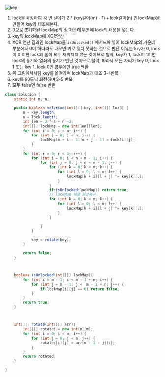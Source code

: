 
![key](https://github.com/LeeJaeYun7/kakao-blind-algorithm/assets/87157566/467ac0bf-033f-48d7-aa7c-d626a4a4d68a)

1. lock을 확장하여 각 변 길이가 2 * (key길이(m) - 1) + lock길이(n) 인 lockMap을 만들어 key와 대조해본다.
2. 0으로 초기화된 lockMap의 정 가운데 부분에 lock의 내용을 넣는다.
3. key와 lockMap에 XOR연산
4. XOR 연산 결과인 lockMap을 `isUnlocked()` 메서드에 넣어 lockMap의 가운데 부분에서 0이 하나라도 나오면 키로 열지 못하는 것으로 판단
이유는 key가 0, lock이 0 이면 lock의 홈이 모두 채워지지 않는 것이므로 탈락,
key가 1, lock이 1이면 lock의 돌기와 열쇠의 돌기가 만난 것이므로 탈락, 따라서 모든 자리가 key 0, lock 1 또는 key 1, lock 0인 경우에만 true 반환
5. 위 그림에서처럼 key를 옮겨가며 lockMap과 대조 3-4반복
6. key를 90도씩 회전하며 3-5 반복
7. 모두 false면 false 반환


```java
class Solution {
    static int m, n;

    public boolean solution(int[][] key, int[][] lock) {
        m = key.length;
        n = lock.length;
        int len = 2 * m + n -2;
        int[][] lockMap = new int[len][len];
        for (int i = 0; i < n; i++) {
            for (int j = 0; j < n; j++) {
                lockMap[m + i - 1][m + j - 1] = lock[i][j];
            }
        }
        for (int r = 0; r < 4; r++) {
            for (int i = 0; i < n + m - 1; i++) {
                for (int j = 0; j < n + m - 1; j++) {
                    for (int k = 0; k < m; k++) {
                        for (int l = 0; l < m; l++) {
                            lockMap[k + i][l + j] ^= key[k][l];
                        }
                    }
                    if(isUnlocked(lockMap)) return true;
                    // lockMap 배열 원상복구
                    for (int k = 0; k < m; k++) {
                        for (int l = 0; l < m; l++) {
                            lockMap[k + i][l + j] ^= key[k][l];
                        }
                    }

                }
            }

            key = rotate(key);
        }

        return false;
    }



    boolean isUnlocked(int[][] lockMap){
        for (int i = m - 1; i < m - 1 + n; i++) {
            for (int j = m - 1; j <  m - 1 + n; j++) {
                if(lockMap[i][j] == 0) return false;
            }
        }
        return true;
    }



    int[][] rotate(int[][] arr){
        int[][] rotated = new int[m][m];
        for (int i = 0; i < m; i++) {
            for (int j = 0; j < m; j++) {
                rotated[i][j] = arr[m - 1 - j][i];
            }
        }
        return rotated;
    }

}
```
